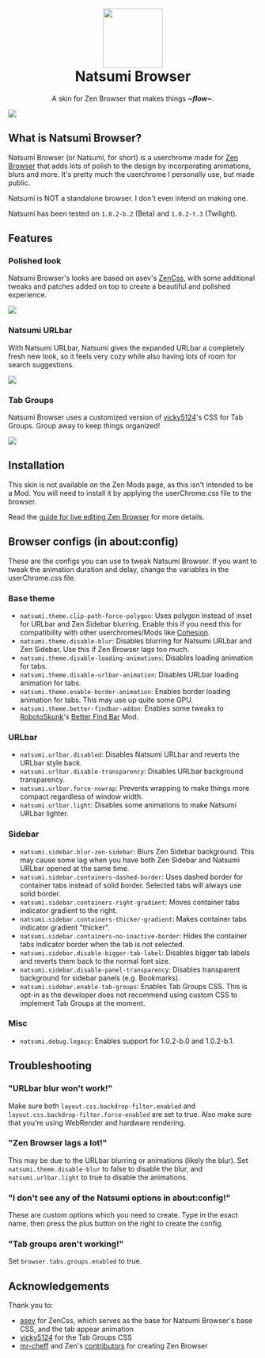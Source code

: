 <h1 align="center">
  <img width="120" height="120" src="https://github.com/greeeen-dev/natsumi-browser/blob/main/images/icon.png?raw=true">
  <br>
  Natsumi Browser
</h1>

<p align="center">A skin for Zen Browser that makes things <strong><i>~flow~</i></strong>.</p>

![](https://github.com/greeeen-dev/natsumi-browser/blob/main/images/natsumi-preview.png?raw=true)

## What is Natsumi Browser?
Natsumi Browser (or Natsumi, for short) is a userchrome made for [Zen
Browser](https://zen-browser.app) that adds lots of polish to the design by incorporating animations,
blurs and more. It's pretty much the userchrome I personally use, but made public.

Natsumi is NOT a standalone browser. I don't even intend on making one.

Natsumi has been tested on `1.0.2-b.2` (Beta) and `1.0.2-t.3` (Twilight).

## Features
### Polished look
Natsumi Browser's looks are based on asev's [ZenCss](https://github.com/lunar-os/ZenCss), with some
additional tweaks and patches added on top to create a beautiful and polished experience.

![](https://github.com/greeeen-dev/natsumi-browser/blob/main/images/interface.gif?raw=true)

### Natsumi URLbar
With Natsumi URLbar, Natsumi gives the expanded URLbar a completely fresh new look, so it feels very
cozy while also having lots of room for search suggestions.

![](https://github.com/greeeen-dev/natsumi-browser/blob/main/images/natsumi-urlbar.gif?raw=true)

### Tab Groups
Natsumi Browser uses a customized version of [vicky5124](https://github.com/vicky5124)'s CSS for Tab
Groups. Group away to keep things organized!

![](https://github.com/greeeen-dev/natsumi-browser/blob/main/images/tab-groups.gif?raw=true)

## Installation
This skin is not available on the Zen Mods page, as this isn't intended to be a Mod. You will need to
install it by applying the userChrome.css file to the browser.

Read the [guide for live editing Zen Browser](https://docs.zen-browser.app/guides/live-editing) for more
details.

## Browser configs (in about:config)
These are the configs you can use to tweak Natsumi Browser. If you want to tweak the animation duration
and delay, change the variables in the userChrome.css file.

### Base theme
- `natsumi.theme.clip-path-force-polygon`: Uses polygon instead of inset for URLbar and Zen Sidebar
  blurring. Enable this if you need this for compatibility with other userchromes/Mods like
  [Cohesion](https://github.com/TheBigWazz/ZenThemes/tree/main/Cohesion).
- `natsumi.theme.disable-blur`: Disables blurring for Natsumi URLbar and Zen Sidebar. Use this if
  Zen Browser lags too much.
- `natsumi.theme.disable-loading-animations`: Disables loading animation for tabs.
- `natsumi.theme.disable-urlbar-animation`: Disables URLbar loading animation for tabs.
- `natsumi.theme.enable-border-animation`: Enables border loading animation for tabs. This may use up
  quite some GPU.
- `natsumi.theme.better-findbar-addon`: Enables some tweaks to
  [RobotoSkunk](https://github.com/RobotoSkunk)'s [Better Find
  Bar](https://zen-browser.app/mods/a6335949-4465-4b71-926c-4a52d34bc9c0/) Mod.

### URLbar
- `natsumi.urlbar.disabled`: Disables Natsumi URLbar and reverts the URLbar style back.
- `natsumi.urlbar.disable-transparency`: Disables URLbar background transparency.
- `natsumi.urlbar.force-nowrap`: Prevents wrapping to make things more compact regardless of window
  width.
- `natsumi.urlbar.light`: Disables some animations to make Natsumi URLbar lighter.

### Sidebar
- `natsumi.sidebar.blur-zen-sidebar`: Blurs Zen Sidebar background. This may cause some lag when you
  have both Zen Sidebar and Natsumi URLbar opened at the same time.
- `natsumi.sidebar.containers-dashed-border`: Uses dashed border for container tabs instead of solid
  border. Selected tabs will always use solid border.
- `natsumi.sidebar.containers-right-gradient`: Moves container tabs indicator gradient to the right.
- `natsumi.sidebar.containers-thicker-gradient`: Makes container tabs indicator gradient "thicker".
- `natsumi.sidebar.containers-no-inactive-border`: Hides the container tabs indicator border when the
  tab is not selected.
- `natsumi.sidebar.disable-bigger-tab-label`: Disables bigger tab labels and reverts them back to the
  normal font size.
- `natsumi.sidebar.disable-panel-transparency`: Disables transparent background for sidebar panels
  (e.g. Bookmarks).
- `natsumi.sidebar.enable-tab-groups`: Enables Tab Groups CSS. This is opt-in as the developer does
  not recommend using custom CSS to implement Tab Groups at the moment.

### Misc
- `natsumi.debug.legacy`: Enables support for 1.0.2-b.0 and 1.0.2-b.1.

## Troubleshooting
### "URLbar blur won't work!"
Make sure both `layout.css.backdrop-filter.enabled` and `layout.css.backdrop-filter.force-enabled` are
set to true. Also make sure that you're using WebRender and hardware rendering.

### "Zen Browser lags a lot!"
This may be due to the URLbar blurring or animations (likely the blur). Set `natsumi.theme.disable-blur`
to false to disable the blur, and `natsumi.urlbar.light` to true to disable the animations.

### "I don't see any of the Natsumi options in about:config!"
These are custom options which you need to create. Type in the exact name, then press the plus button on
the right to create the config.

### "Tab groups aren't working!"
Set `browser.tabs.groups.enabled` to true.

## Acknowledgements
Thank you to:
- [asev](https://github.com/lunar-os) for ZenCss, which serves as the base for Natsumi Browser's base
  CSS, and the tab appear animation
- [vicky5124](https://github.com/vicky5124) for the Tab Groups CSS
- [mr-cheff](https://github.com/mr-cheff) and Zen's
  [contributors](https://github.com/zen-browser/desktop/graphs/contributors) for creating Zen Browser
